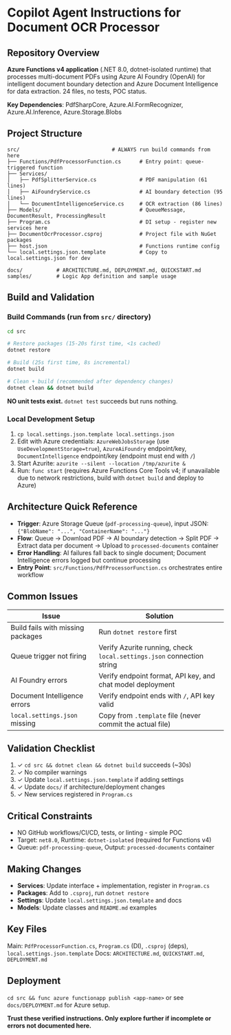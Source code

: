 # Copilot Agent Instructions for Document OCR Processor

## Repository Overview

**Azure Functions v4 application** (.NET 8.0, dotnet-isolated runtime) that processes multi-document PDFs using Azure AI Foundry (OpenAI) for intelligent document boundary detection and Azure Document Intelligence for data extraction. 24 files, no tests, POC status.

**Key Dependencies**: PdfSharpCore, Azure.AI.FormRecognizer, Azure.AI.Inference, Azure.Storage.Blobs

## Project Structure

```
src/                              # ALWAYS run build commands from here
├── Functions/PdfProcessorFunction.cs      # Entry point: queue-triggered function
├── Services/
│   ├── PdfSplitterService.cs              # PDF manipulation (61 lines)
│   ├── AiFoundryService.cs                # AI boundary detection (95 lines)
│   └── DocumentIntelligenceService.cs     # OCR extraction (86 lines)
├── Models/                                # QueueMessage, DocumentResult, ProcessingResult
├── Program.cs                             # DI setup - register new services here
├── DocumentOcrProcessor.csproj            # Project file with NuGet packages
├── host.json                              # Functions runtime config
└── local.settings.json.template           # Copy to local.settings.json for dev

docs/           # ARCHITECTURE.md, DEPLOYMENT.md, QUICKSTART.md
samples/        # Logic App definition and sample usage
```

## Build and Validation

### Build Commands (run from `src/` directory)

```bash
cd src

# Restore packages (15-20s first time, <1s cached)
dotnet restore

# Build (25s first time, 8s incremental)
dotnet build

# Clean + build (recommended after dependency changes)
dotnet clean && dotnet build
```

**NO unit tests exist.** `dotnet test` succeeds but runs nothing.

### Local Development Setup

1. `cp local.settings.json.template local.settings.json`
2. Edit with Azure credentials: `AzureWebJobsStorage` (use `UseDevelopmentStorage=true`), `AzureAiFoundry` endpoint/key, `DocumentIntelligence` endpoint/key (endpoint must end with `/`)
3. Start Azurite: `azurite --silent --location /tmp/azurite &`
4. Run: `func start` (requires Azure Functions Core Tools v4; if unavailable due to network restrictions, build with `dotnet build` and deploy to Azure)

## Architecture Quick Reference

- **Trigger**: Azure Storage Queue (`pdf-processing-queue`), input JSON: `{"BlobName": "...", "ContainerName": "..."}`
- **Flow**: Queue → Download PDF → AI boundary detection → Split PDF → Extract data per document → Upload to `processed-documents` container
- **Error Handling**: AI failures fall back to single document; Document Intelligence errors logged but continue processing
- **Entry Point**: `src/Functions/PdfProcessorFunction.cs` orchestrates entire workflow

## Common Issues

| Issue | Solution |
|-------|----------|
| Build fails with missing packages | Run `dotnet restore` first |
| Queue trigger not firing | Verify Azurite running, check `local.settings.json` connection string |
| AI Foundry errors | Verify endpoint format, API key, and chat model deployment |
| Document Intelligence errors | Verify endpoint ends with `/`, API key valid |
| `local.settings.json` missing | Copy from `.template` file (never commit the actual file) |

## Validation Checklist

1. ✓ `cd src && dotnet clean && dotnet build` succeeds (~30s)
2. ✓ No compiler warnings
3. ✓ Update `local.settings.json.template` if adding settings
4. ✓ Update `docs/` if architecture/deployment changes
5. ✓ New services registered in `Program.cs`

## Critical Constraints

- NO GitHub workflows/CI/CD, tests, or linting - simple POC
- Target: `net8.0`, Runtime: `dotnet-isolated` (required for Functions v4)
- Queue: `pdf-processing-queue`, Output: `processed-documents` container

## Making Changes

- **Services**: Update interface + implementation, register in `Program.cs`
- **Packages**: Add to `.csproj`, run `dotnet restore`
- **Settings**: Update `local.settings.json.template` and docs
- **Models**: Update classes and `README.md` examples

## Key Files

Main: `PdfProcessorFunction.cs`, `Program.cs` (DI), `.csproj` (deps), `local.settings.json.template`
Docs: `ARCHITECTURE.md`, `QUICKSTART.md`, `DEPLOYMENT.md`

## Deployment

`cd src && func azure functionapp publish <app-name>` or see `docs/DEPLOYMENT.md` for Azure setup.

**Trust these verified instructions. Only explore further if incomplete or errors not documented here.**

